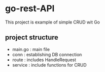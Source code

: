 # go-rest-API
This project is example of simple CRUD wit Go
## project structure
- main.go : main file
- conn    : establishing DB connection
- route   : includes HandleRequest
- service : include functions for CRUD
